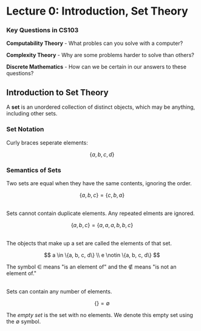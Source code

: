 # Lecture 0: Introduction, Set Theory



### Key Questions in CS103

**Computability Theory** - What probles can you solve with a computer?

**Complexity Theory** - Why are some problems harder to solve than others?

**Discrete Mathematics** - How can we be certain in our answers to these questions?



## Introduction to Set Theory

A **set** is an unordered collection of distinct objects, which may be anything, including other sets.


### Set Notation

Curly braces seperate elements:

$$ \{a, b, c, d\} $$


### Semantics of Sets

Two sets are equal when they have the same contents, ignoring the order.

$$ \{a, b, c\} = \{c, b, a\} $$

<br>
Sets cannot contain duplicate elements. Any repeated elments are ignored.

$$ \{a, b, c\} = \{a, a, a, b, b, c\} $$

<br>
The objects that make up a set are called the elements of that set.

$$ 
a \in \{a, b, c, d\} \\
e \notin \{a, b, c, d\}
$$

The symbol $\in$ means "is an element of" and the $\notin$ means "is not an element of."

<br>
Sets can contain any number of elements.

$$ \{\} = \emptyset $$

The *empty set* is the set with no elements. We denote this empty set using the $\emptyset$ symbol.